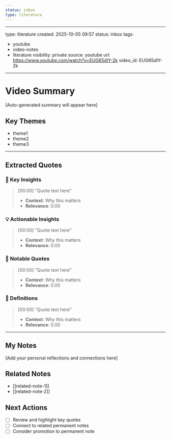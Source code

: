 ```yaml
---
status: inbox
type: literature
---
```


---
type: literature
created: 2025-10-05 09:57
status: inbox
tags:
  - youtube
  - video-notes
  - literature
visibility: private
source: youtube
url: https://www.youtube.com/watch?v=EUG65dIY-2k
video_id: EUG65dIY-2k
---

# Video Summary

[Auto-generated summary will appear here]

## Key Themes

- theme1
- theme2
- theme3

---

## Extracted Quotes

### 🎯 Key Insights

> [00:00] "Quote text here"
> - **Context**: Why this matters
> - **Relevance**: 0.00

### 💡 Actionable Insights

> [00:00] "Quote text here"
> - **Context**: Why this matters
> - **Relevance**: 0.00

### 📝 Notable Quotes

> [00:00] "Quote text here"
> - **Context**: Why this matters
> - **Relevance**: 0.00

### 📖 Definitions

> [00:00] "Quote text here"
> - **Context**: Why this matters
> - **Relevance**: 0.00

---

## My Notes

[Add your personal reflections and connections here]

## Related Notes

- [[related-note-1]]
- [[related-note-2]]

## Next Actions

- [ ] Review and highlight key quotes
- [ ] Connect to related permanent notes
- [ ] Consider promotion to permanent note
